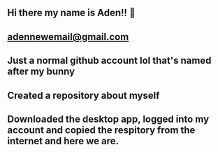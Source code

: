 ## Hi there my name is Aden!! 👋
## adennewemail@gmail.com
## Just a normal github account lol that's named after my bunny
## Created a repository about myself
## Downloaded the desktop app, logged into my account and copied the respitory from the internet and here we are.
<!--
**truenigtron/truenigtron** is a ✨ _special_ ✨ repository because its `README.md` (this file) appears on your GitHub profile.

Here are some ideas to get you started:

- 🔭 I’m currently working on ...
- 🌱 I’m currently learning ...
- 👯 I’m looking to collaborate on ...
- 🤔 I’m looking for help with ...
- 💬 Ask me about ...
- 📫 How to reach me: ...
- 😄 Pronouns: ...
- ⚡ Fun fact: ...
-->
